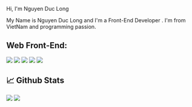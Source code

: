 Hi, I'm Nguyen Duc Long

My Name is Nguyen Duc Long and I'm a Front-End Developer . I'm from VietNam and programming passion.

## Web Front-End:
<img src="https://img.shields.io/badge/html5-%23E34F26.svg?style=for-the-badge&logo=html5&logoColor=white"> <img src="https://img.shields.io/badge/css3-%231572B6.svg?style=for-the-badge&logo=css3&logoColor=white"> <img src="https://img.shields.io/badge/javascript-%23323330.svg?style=for-the-badge&logo=javascript&logoColor=%23F7DF1E"> <img src="https://img.shields.io/badge/SASS-hotpink.svg?style=for-the-badge&logo=SASS&logoColor=white"> <img src="https://img.shields.io/badge/react-%2320232a.svg?style=for-the-badge&logo=react&logoColor=%2361DAFB">

## 📈 Github Stats

<img src="https://github-readme-stats.vercel.app/api?username=Fluoxetines&theme=tokyonight&show_icons=true&count_private=true">
<img src="https://github-readme-stats.vercel.app/api/top-langs/?username=Fluoxetines&theme=tokyonight&layout=compact&langs_count=6">
